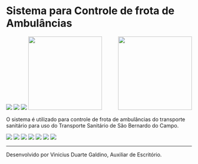 
<h1>Sistema para Controle de frota de Ambulâncias</h1>
<img src="https://img.shields.io/nuget/vpre/Microsoft.AspNet.Mvc.svg?maxAge=2592000"> <img src="https://img.shields.io/badge/Version-3.0.0.12-green.svg"> <img src="https://img.shields.io/badge/C%23-OK-blue.svg">

<img src="http://www.concursoemcurso.com.br/wp-content/uploads/2013/07/concurso-prefeitura-sao-bernardo-do-campo-300x207.png" height="200" width="200">
<img src="http://blogdovalente.com.br/wp-content/uploads/2016/03/upa24h.jpg" align="right" height="200" width="200">


O sistema é utilizado para controle de frota de ambulâncias do transporte sanitário para uso do Transporte Sanitário de São Bernardo do Campo. 

<img src="http://oi67.tinypic.com/rr35uh.jpg">
<img src="http://oi64.tinypic.com/mcf3oj.jpg">
<img src="http://oi64.tinypic.com/2ch8fu9.jpg">
<img src="http://oi64.tinypic.com/339owoz.jpg">
<img src="http://oi65.tinypic.com/14xijqq.jpg">
<img src="http://oi66.tinypic.com/2nqea2g.jpg">
<img src="http://oi66.tinypic.com/w83zts.jpg">

__________________________________________________________________________________________
Desenvolvido por Vinicius Duarte Galdino, Auxiliar de Escritório.
